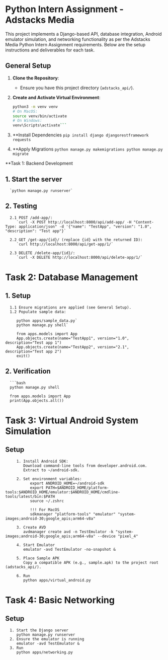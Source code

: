 # Python Intern Assignment - Adstacks Media

This project implements a Django-based API, database integration, Android emulator simulation, and networking functionality as per the Adstacks Media Python Intern Assignment requirements. Below are the setup instructions and deliverables for each task.


## General Setup
1. **Clone the Repository**:
   - Ensure you have this project directory (`adstacks_api/`).

2. **Create and Activate Virtual Environment**:
   ```bash
   python3 -m venv venv
   # On MacOS:
   source venv/bin/activate
   # On Windows:
   venv\Scripts\activate```
3. **Install Dependencies
  `pip install django djangorestframework requests`

4. **Apply Migrations
  `python manage.py makemigrations
   python manage.py migrate`

**Task 1: Backend Development
   ## 1. Start the server
      `python manage.py runserver`
   ## 2. Testing
      
      2.1 POST /add-app/:
         `curl -X POST http://localhost:8000/api/add-app/ -H "Content-Type: application/json" -d '{"name": "TestApp", "version": "1.0", "description": "Test app"}`

      2.2 GET /get-app/{id}/ (replace {id} with the returned ID):
         `curl http://localhost:8000/api/get-app/1/`

      2.3 DELETE /delete-app/{id}/:
         `curl -X DELETE http://localhost:8000/api/delete-app/1/`

# Task 2: Database Management
   ## 1. Setup
      1.1 Ensure migrations are applied (see General Setup).
      1.2 Populate sample data:
      
         python apps/sample_data.py`
         python manage.py shell`
         
         from apps.models import App
         App.objects.create(name="TestApp1", version="1.0", description="Test app 1")
         App.objects.create(name="TestApp2", version="2.1", description="Test app 2")
         exit()
   ## 2. Verification
      ```bash
      python manage.py shell
      
      from apps.models import App
      print(App.objects.all())

# Task 3: Virtual Android System Simulation
   ## Setup
         1. Install Android SDK:
            Download command-line tools from developer.android.com.
            Extract to ~/android-sdk.
            
         2. Set environment variables:
               export ANDROID_HOME=~/android-sdk
               export PATH=$ANDROID_HOME/platform-tools:$ANDROID_HOME/emulator:$ANDROID_HOME/cmdline-tools/latest/bin:$PATH
               source ~/.zshrc 

               !!! For MacOS
               sdkmanager "platform-tools" "emulator" "system-images;android-30;google_apis;arm64-v8a"

         3. Create AVD
            avdmanager create avd -n TestEmulator -k "system-images;android-30;google_apis;arm64-v8a" --device "pixel_4"
      
         4. Start Emulator
            emulator -avd TestEmulator -no-snapshot &
      
         5. Place Sample APK
            Copy a compatible APK (e.g., sample.apk) to the project root (adstacks_api/).
      
         6. Run
            python apps/virtual_android.py

# Task 4: Basic Networking
   ## Setup
      1. Start the Django server
         python manage.py runserver
      2. Ensure the emulator is running
         emulator -avd TestEmulator &
      3. Run
         python apps/networking.py
